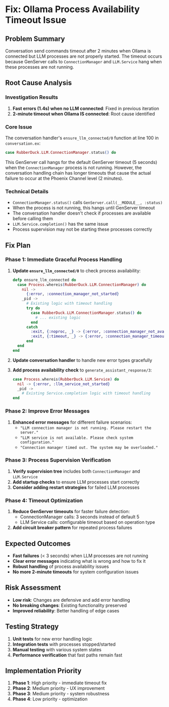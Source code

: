 # Fix: Ollama Process Availability Timeout Issue

## Problem Summary
Conversation send commands timeout after 2 minutes when Ollama is connected but LLM processes are not properly started. The timeout occurs because GenServer calls to `ConnectionManager` and `LLM.Service` hang when these processes are not running.

## Root Cause Analysis

### Investigation Results
1. **Fast errors (1.4s) when no LLM connected**: Fixed in previous iteration
2. **2-minute timeout when Ollama IS connected**: Root cause identified

### Core Issue
The conversation handler's `ensure_llm_connected/0` function at line 100 in `conversation.ex`:

```elixir
case RubberDuck.LLM.ConnectionManager.status() do
```

This GenServer call hangs for the default GenServer timeout (5 seconds) when the `ConnectionManager` process is not running. However, the conversation handling chain has longer timeouts that cause the actual failure to occur at the Phoenix Channel level (2 minutes).

### Technical Details
- `ConnectionManager.status()` calls `GenServer.call(__MODULE__, :status)` 
- When the process is not running, this hangs until GenServer timeout
- The conversation handler doesn't check if processes are available before calling them
- `LLM.Service.completion()` has the same issue
- Process supervision may not be starting these processes correctly

## Fix Plan

### Phase 1: Immediate Graceful Process Handling
1. **Update `ensure_llm_connected/0`** to check process availability:
   ```elixir
   defp ensure_llm_connected do
     case Process.whereis(RubberDuck.LLM.ConnectionManager) do
       nil -> 
         {:error, :connection_manager_not_started}
       _pid ->
         # Existing logic with timeout handling
         try do
           case RubberDuck.LLM.ConnectionManager.status() do
             # ... existing logic
           end
         catch
           :exit, {:noproc, _} -> {:error, :connection_manager_not_available}
           :exit, {:timeout, _} -> {:error, :connection_manager_timeout}
         end
     end
   end
   ```

2. **Update conversation handler** to handle new error types gracefully

3. **Add process availability check** to `generate_assistant_response/3`:
   ```elixir
   case Process.whereis(RubberDuck.LLM.Service) do
     nil -> {:error, :llm_service_not_started}
     _pid -> 
       # Existing Service.completion logic with timeout handling
   end
   ```

### Phase 2: Improve Error Messages
1. **Enhanced error messages** for different failure scenarios:
   - `"LLM connection manager is not running. Please restart the server."`
   - `"LLM service is not available. Please check system configuration."`
   - `"Connection manager timed out. The system may be overloaded."`

### Phase 3: Process Supervision Verification  
1. **Verify supervision tree** includes both `ConnectionManager` and `LLM.Service`
2. **Add startup checks** to ensure LLM processes start correctly
3. **Consider adding restart strategies** for failed LLM processes

### Phase 4: Timeout Optimization
1. **Reduce GenServer timeouts** for faster failure detection:
   - ConnectionManager calls: 3 seconds instead of default 5
   - LLM Service calls: configurable timeout based on operation type
2. **Add circuit breaker pattern** for repeated process failures

## Expected Outcomes
- **Fast failures** (< 3 seconds) when LLM processes are not running
- **Clear error messages** indicating what is wrong and how to fix it
- **Robust handling** of process availability issues
- **No more 2-minute timeouts** for system configuration issues

## Risk Assessment
- **Low risk**: Changes are defensive and add error handling
- **No breaking changes**: Existing functionality preserved
- **Improved reliability**: Better handling of edge cases

## Testing Strategy
1. **Unit tests** for new error handling logic
2. **Integration tests** with processes stopped/started
3. **Manual testing** with various system states
4. **Performance verification** that fast paths remain fast

## Implementation Priority
1. **Phase 1**: High priority - immediate timeout fix
2. **Phase 2**: Medium priority - UX improvement  
3. **Phase 3**: Medium priority - system robustness
4. **Phase 4**: Low priority - optimization
